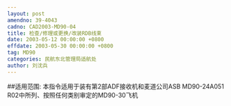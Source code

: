 ```yaml
---
layout: post
amendno: 39-4043
cadno: CAD2003-MD90-04
title: 检查/修理或更换/改装RDB线束
date: 2003-05-12 00:00:00 +0800
effdate: 2003-05-30 00:00:00 +0800
tag: MD90
categories: 民航东北管理局适航处
author: 刘沈兵
---
```


##适用范围:
本指令适用于装有第2部ADF接收机和麦道公司ASB MD90-24A051 R02中所列、按照任何类别审定的MD90-30飞机

